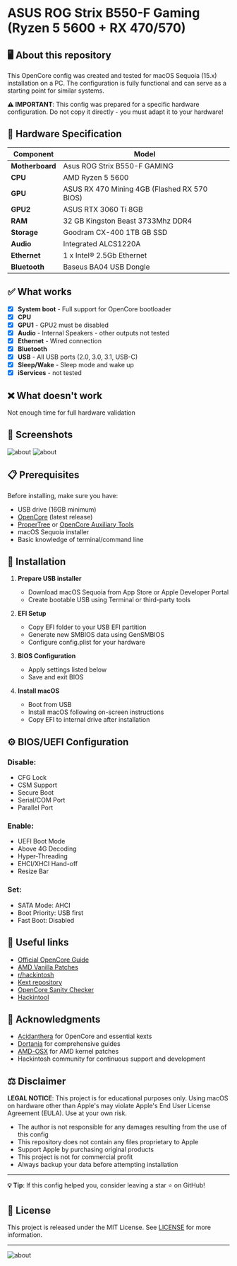 # ASUS ROG Strix B550-F Gaming (Ryzen 5 5600 + RX 470/570)

## 🖥️ About this repository

This OpenCore config was created and tested for macOS Sequoia (15.x) installation on a PC. The configuration is fully functional and can serve as a starting point for similar systems.

**⚠️ IMPORTANT**: This config was prepared for a specific hardware configuration. Do not copy it directly - you must adapt it to your hardware!

## 🔧 Hardware Specification

| Component | Model |
|-----------|-------|
| **Motherboard** | Asus ROG Strix B550-F GAMING |
| **CPU** | AMD Ryzen 5 5600 |
| **GPU** | ASUS RX 470 Mining 4GB (Flashed RX 570 BIOS) |
| **GPU2** | ASUS RTX 3060 Ti 8GB |
| **RAM** | 32 GB Kingston Beast 3733Mhz DDR4 |
| **Storage** | Goodram CX-400 1TB GB SSD |
| **Audio** | Integrated ALCS1220A |
| **Ethernet** | 1 x Intel® 2.5Gb Ethernet |
| **Bluetooth** | Baseus BA04 USB Dongle |

## ✅ What works

- [x] **System boot** - Full support for OpenCore bootloader
- [x] **CPU** 
- [x] **GPU1** - GPU2 must be disabled
- [x] **Audio** - Internal Speakers - other outputs not tested
- [x] **Ethernet** - Wired connection
- [x] **Bluetooth** 
- [x] **USB** - All USB ports (2.0, 3.0, 3.1, USB-C)
- [x] **Sleep/Wake** - Sleep mode and wake up
- [x] **iServices** - not tested

## ❌ What doesn't work

Not enough time for full hardware validation

## 📸 Screenshots
![about](images/1.png) ![about](images/3.png)

## 📋 Prerequisites

Before installing, make sure you have:

- USB drive (16GB minimum)
- [OpenCore](https://github.com/acidanthera/OpenCorePkg/releases) (latest release)
- [ProperTree](https://github.com/corpnewt/ProperTree) or [OpenCore Auxiliary Tools](https://github.com/ic005k/OCAuxiliaryTools)
- macOS Sequoia installer
- Basic knowledge of terminal/command line

## 🚀 Installation

1. **Prepare USB installer**
   - Download macOS Sequoia from App Store or Apple Developer Portal
   - Create bootable USB using Terminal or third-party tools

2. **EFI Setup**
   - Copy EFI folder to your USB EFI partition
   - Generate new SMBIOS data using GenSMBIOS
   - Configure config.plist for your hardware

3. **BIOS Configuration**
   - Apply settings listed below
   - Save and exit BIOS

4. **Install macOS**
   - Boot from USB
   - Install macOS following on-screen instructions
   - Copy EFI to internal drive after installation

## ⚙️ BIOS/UEFI Configuration

### Disable:
- CFG Lock
- CSM Support
- Secure Boot
- Serial/COM Port
- Parallel Port

### Enable:
- UEFI Boot Mode
- Above 4G Decoding
- Hyper-Threading
- EHCI/XHCI Hand-off
- Resize Bar

### Set:
- SATA Mode: AHCI
- Boot Priority: USB first
- Fast Boot: Disabled

## 🔗 Useful links

- [Official OpenCore Guide](https://dortania.github.io/OpenCore-Install-Guide/)
- [AMD Vanilla Patches](https://github.com/AMD-OSX/AMD_Vanilla)
- [r/hackintosh](https://www.reddit.com/r/hackintosh/)
- [Kext repository](https://kexts.goldfish64.com/)
- [OpenCore Sanity Checker](https://opencore.slowgeek.com/)
- [Hackintool](https://github.com/headkaze/Hackintool)

## 🙏 Acknowledgments

- [Acidanthera](https://github.com/acidanthera) for OpenCore and essential kexts
- [Dortania](https://github.com/dortania) for comprehensive guides
- [AMD-OSX](https://github.com/AMD-OSX) for AMD kernel patches
- Hackintosh community for continuous support and development

## ⚖️ Disclaimer

**LEGAL NOTICE**: This project is for educational purposes only. Using macOS on hardware other than Apple's may violate Apple's End User License Agreement (EULA). Use at your own risk.

- The author is not responsible for any damages resulting from the use of this config
- This repository does not contain any files proprietary to Apple
- Support Apple by purchasing original products
- This project is not for commercial profit
- Always backup your data before attempting installation

---

**💡 Tip**: If this config helped you, consider leaving a star ⭐ on GitHub!

## 📄 License

This project is released under the MIT License. See [LICENSE](LICENSE) for more information.

---
![about](images/4.png)
